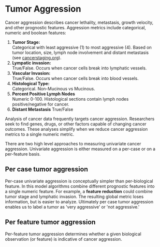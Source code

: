 # Tumor Aggression
  Cancer aggression describes cancer lethality, metastasis, growth velocity, and other prognostic features.  Aggression metrics include categorical, numeric and boolean features:
  
  1. **Tumor Stage:**  
  Categorical with least aggressive (1) to most aggressive (4).  Based on tumor location, size, lymph node involvement and distant metastasis (see [cancerstaging.org](https://cancerstaging.org/references-tools/Pages/What-is-Cancer-Staging.aspx)).
  2. **Lympatic invasion:**  
  True/False. Occurs when cancer cells break into lymphatic vessels.
  3. **Vascular Invasion:**  
  True/False. Occurs when cancer cells break into blood vessels. 
  4. **Histological Type:**  
  Categorical. Non-Mucinous vs Mucinous. 
  5. **Percent Positive Lymph Nodes**  
  Numeric 0-100. Histological sections contain lymph nodes positive/negative for cancer.  
  6. **Distant Metastasis**
  True/False

Analysis of cancer data frequently targets cancer aggression.  Researchers seek to find genes, drugs, or other factors capable of changing cancer outcomes.  These analyses simplify when we reduce cancer aggression metrics to a single numeric metric. 

There are two high level approaches to measuring univariate cancer aggression.  Univariate aggression is either measured on a per-case or on a per-feature basis. 

## Per case tumor aggression 
  Per-case univariate aggression is conceptually simpler than per-biological feature.  In this model algorithms combine different prognostic features into a single numeric feature.  For example, a **feature reduction** could combine tumor stage and lymphatic invasion. The resulting global metric loses information, but is easier to analyze. Ultimately per case tumor aggression enables us to label a tumor as 'very aggressive' or 'not aggressive.'  


## Per feature tumor aggression
  Per-feature tumor aggression determines whether a given biological observation (or feature) is indicative of cancer aggression.  